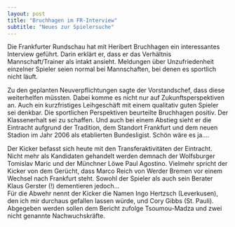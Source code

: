 ```yaml
---
layout: post
title: "Bruchhagen im FR-Interview"
subtitle: "Neues zur Spielersuche"
---
```


Die Frankfurter Rundschau hat mit Heribert Bruchhagen ein interessantes Interview geführt. Darin erklärt er, dass er das Verhältnis Mannschaft/Trainer als intakt ansieht. Meldungen über Unzufriedenheit einzelner Spieler seien normal bei Mannschaften, bei denen es sportlich nicht läuft.

Zu den geplanten Neuverpflichtungen sagte der Vorstandschef, dass diese weiterhelfen müssten. Dabei komme es nicht nur auf Zukunftsperspektiven an. Auch ein kurzfristiges Leihgeschäft mit einem qualitativ guten Spieler sei denkbar. Die sportlichen Perspektiven beurteilte Bruchhagen positiv. Der Klassenerhalt sei zu schaffen. Und auch bei einem Abstieg sieht er die Eintracht aufgrund der Tradition, dem Standort Frankfurt und dem neuen Stadion im Jahr 2006 als etablierten Bundesligist. Schön wäre es ja....

Der Kicker befasst sich heute mit den Transferaktivitäten der Eintracht. Nicht mehr als Kandidaten gehandelt werden demnach der Wolfsburger Tomislav Maric und der Münchner Löwe Paul Agostino. Vielmehr spricht der Kicker von dem Gerücht, dass Marco Reich von Werder Bremen vor einem Wechsel nach Frankfurt steht. Sowohl der Spieler als auch sein Berater Klaus Gerster (!) dementieren jedoch...  
Für die Abwehr nennt der Kicker die Namen Ingo Hertzsch (Leverkusen), den ich mir durchaus gefallen lassen würde, und Cory Gibbs (St. Pauli). Abgegeben werden sollen dem Bericht zufolge Tsoumou-Madza und zwei nicht genannte Nachwuchskräfte.
